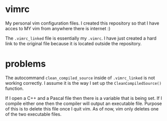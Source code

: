 # vimrc
My personal vim configuration files. I created this repository so that I have acces to MY vim from anywhere there is internet :)

The `.vimrc_linked` file is essentially my `.vimrc`. I have just created a hard link to the original file because it is located outside the repository.

# problems
The autocommand `clean_compiled_source` inside of `.vimrc_linked` is not working correctly. I assume it is the way I set up the `CleanCompiledSource()` function.

If I open a C++ and a Pascal file then there is a variable that is being set. If I compile either one then the compiler will output an executable file. Purpose of this is to delete this file once I quit vim. As of now, vim only deletes one of the two executable files.
